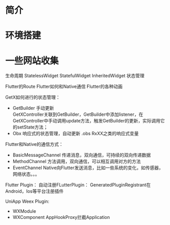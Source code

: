 
# 简介
# 环境搭建
# 一些网站收集

生命周期
StatelessWidget
StatefulWidget
InheritedWidget 状态管理

Flutter的Route
Flutter如何和Native通信
Flutter的各种动画

GetX如何进行的状态管理：
- GetBuilder
手动更新   
GetXController关联到GetBuilder，GetBuilder中添加listener，在GetXController中手动调用update方法，触发GetBuilder的更新，实际调用它的setState方法；
- Obx
响应式的状态管理，自动更新  .obs RxXX之类的响应式变量


Flutter和Native的通信方式：
- BasicMessageChannel
传递消息，双向通信，可持续的双向传递数据
- MethodChannel
方法调用，双向通信，可以相互调用对方的方法
- EventChannel
Native向Flutter发送消息，比如一些系统的变化，如传感器，网络状态。。。

Flutter Plugin：
自动注册FLutterPlugin： GeneratedPluginRegistrant在Android，Ios等平台注册插件

UniApp Weex Plugin:
- WXModule
- WXComponent
AppHookProxy拦截Application

